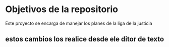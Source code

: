 # Objetivos de la repositorio

Este proyecto se encarga de manejar los planes de la liga de la justicia


## estos cambios los realice desde ele ditor de texto
